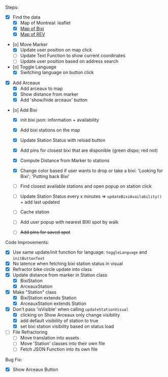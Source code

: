 Steps:
- [X] Find the data
    - [X] Map of Montreal: leaflet
    - [X] [Map of Bixi](https://gbfs.velobixi.com/gbfs/gbfs.json)
    - [X] [Map of REV](https://donnees.montreal.ca/en/dataset/pistes-cyclables/resource/0dc6612a-be66-406b-b2d9-59c9e1c65ebf)
- [o] Move Marker
    - [X] Update user position on map click
    - [ ] Update Text Function to show current coordinates
    - [ ] Update user position based on address search
- [o] Toggle Language
    - [X] Switching language on button click
- [X] Add Arceaux
    - [X] Add arceaux to map
    - [X] Show distance from marker
    - [X] Add 'show/hide arceaux' button
- [o] Add Bixi
    - [X] init bixi json: information + availability
    - [X] Add bixi stations on the map
    - [X] Update Station Status with reload button
    - [X] Add pins for closest bixi that are disponible (green dispo; red not)
    - [X] Compute Distance from Marker to stations
    - [X] Change color based if user wants to drop or take a bixi: 'Looking for Bixi'; 'Putting back Bixi'
    - [ ] Find closest available stations and open popup on station click
    - [ ] Update Station Status every x minutes => `updateBixiAvailability()` + add last updated 
    - [ ] Cache station
    - [ ] Add user popup with nearest BIXI spot by walk
    - [ ] ~~Add pins for saved spot~~


Code Improvements:
- [X] Use same update/init function for language: `toggleLanguage` and `initButtonText`
- [X] No latence when fetching bixi station status in visual
- [X] Refractor bike circle update into class
- [X] Update distance from marker in Station class
    - [X] BixiStation
    - [X] ArceauxStation
- [X] Make "Station" class
    - [X] BixiStation extends Station
    - [X] ArceauxStation extends Station
- [X] Don't pass 'isVisible' when calling `updateStationVisual`
    - [X] clicking on Show Arceaux only change visibility
    - [X] add default visibility of station to true
    - [X] set bixi station visibility based on status load
- [ ] File Refractoring
    - [ ] Move translation into assets
    - [ ] Move 'Station' classes into their own file
    - [ ] Fetch JSON Function into its own file

Bug Fix:
- [X] Show Arceaux Button


